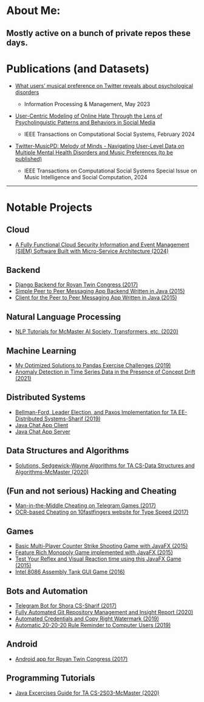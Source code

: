 # About Me:

## Mostly active on a bunch of private repos these days.

# Publications (and Datasets)

- [What users’ musical preference on Twitter reveals about psychological disorders](https://www.sciencedirect.com/science/article/abs/pii/S0306457323000067)
  - Information Processing & Management, May 2023

- [User-Centric Modeling of Online Hate Through the Lens of Psycholinguistic Patterns and Behaviors in Social Media](https://ieeexplore.ieee.org/abstract/document/10433527)
  - IEEE Transactions on Computational Social Systems, February 2024

- [Twitter-MusicPD: Melody of Minds - Navigating User-Level Data on Multiple Mental Health Disorders and Music Preferences (to be published)](https://github.com/szamani20/Twitter-MusicPD_Melody-of-Minds)
  - IEEE Transactions on Computational Social Systems Special Issue on Music Intelligence and Social Computation, 2024
 

---


# Notable Projects

## Cloud

- [A Fully Functional Cloud Security Information and Event Management (SIEM) Software Built with Micro-Service Architecture (2024)](https://github.com/szamani20/Cloud-SIEM)
  
## Backend

- [Django Backend for Royan Twin Congress (2017)](https://github.com/szamani20/Royan-Twin-Congress-Server)
- [Simple Peer to Peer Messaging App Backend Written in Java (2015)](https://github.com/szamani20/MessengerApp-Server)
- [Client for the Peer to Peer Messaging App Written in Java (2015)](https://github.com/szamani20/MessengerApp-Client)

## Natural Language Processing

- [NLP Tutorials for McMaster AI Society, Transformers, etc. (2020)](https://github.com/szamani20/MacAI-Material)

## Machine Learning

- [My Optimized Solutions to Pandas Exercise Challenges (2019)](https://github.com/szamani20/pandas-exercises-solutions)
- [Anomaly Detection in Time Series Data in the Presence of Concept Drift (2021)](https://github.com/szamani20/time-series)

## Distributed Systems

- [Bellman-Ford, Leader Election, and Paxos Implementation for TA EE-Distributed Systems-Sharif (2019)](https://github.com/szamani20/Distributed-Systems)
- [Java Chat App Client](https://github.com/szamani20/MessengerApp-Client)
- [Java Chat App Server](https://github.com/szamani20/MessengerApp-Server)

## Data Structures and Algorithms

- [Solutions, Sedgewick-Wayne Algorithms for TA CS-Data Structures and Algorithms-McMaster (2020)](https://github.com/szamani20/algorithms-sedgewick-wayne)

## (Fun and not serious) Hacking and Cheating

- [Man-in-the-Middle Cheating on Telegram Games (2017)](https://github.com/szamani20/Telegram-Game-Cheat)
- [OCR-based Cheating on 10fastfingers website for Type Speed (2017)](https://github.com/szamani20/10FastFingersCheat)

## Games

- [Basic Multi-Player Counter Strike Shooting Game with JavaFX (2015)](https://github.com/szamani20/ShooterGame)
- [Feature Rich Monopoly Game implemented with JavaFX (2015)](https://github.com/szamani20/Monopoly)
- [Test Your Reflex and Visual Reaction time using this JavaFX Game (2015)](https://github.com/szamani20/ReflexTest)
- [Intel 8086 Assembly Tank GUI Game (2016)](https://github.com/szamani20/Tank8086)

## Bots and Automation

- [Telegram Bot for Shora CS-Sharif (2017)](https://github.com/szamani20/Shora-Telegram-Bot)
- [Fully Automated Git Repository Management and Insight Report (2020)](https://github.com/szamani20/repo-management)
- [Automated Credentials and Copy Right Watermark (2019)](https://github.com/szamani20/add-credentials)
- [Automatic 20-20-20 Rule Reminder to Computer Users (2019)](https://github.com/szamani20/pasho)

## Android

- [Android app for Royan Twin Congress (2017)](https://github.com/szamani20/Royan-Twin-Congress-Android)

## Programming Tutorials

- [Java Excercises Guide for TA CS-2S03-McMaster (2020)](https://github.com/szamani20/CS-2S03-McMaster)




